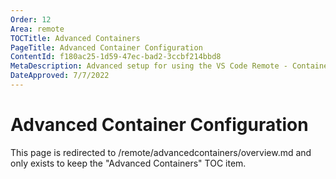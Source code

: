 ```yaml
---
Order: 12
Area: remote
TOCTitle: Advanced Containers
PageTitle: Advanced Container Configuration
ContentId: f180ac25-1d59-47ec-bad2-3ccbf214bbd8
MetaDescription: Advanced setup for using the VS Code Remote - Containers extension
DateApproved: 7/7/2022
---
```

# Advanced Container Configuration

This page is redirected to /remote/advancedcontainers/overview.md and only exists to keep the "Advanced Containers" TOC item.
